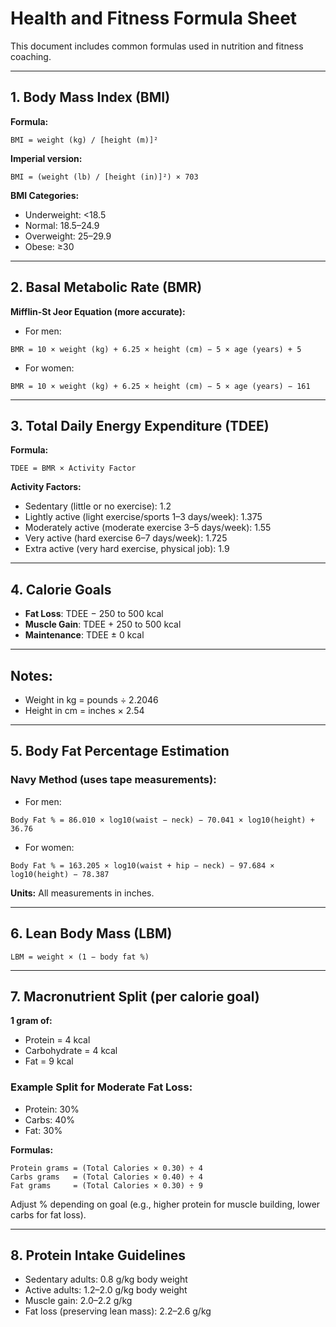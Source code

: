 # Health and Fitness Formula Sheet

This document includes common formulas used in nutrition and fitness coaching.

---

## 1. Body Mass Index (BMI)

**Formula:**

```
BMI = weight (kg) / [height (m)]²
```

**Imperial version:**

```
BMI = (weight (lb) / [height (in)]²) × 703
```

**BMI Categories:**
- Underweight: <18.5
- Normal: 18.5–24.9
- Overweight: 25–29.9
- Obese: ≥30

---

## 2. Basal Metabolic Rate (BMR)

**Mifflin-St Jeor Equation (more accurate):**

- For men:
```
BMR = 10 × weight (kg) + 6.25 × height (cm) − 5 × age (years) + 5
```
- For women:
```
BMR = 10 × weight (kg) + 6.25 × height (cm) − 5 × age (years) − 161
```

---

## 3. Total Daily Energy Expenditure (TDEE)

**Formula:**

```
TDEE = BMR × Activity Factor
```

**Activity Factors:**
- Sedentary (little or no exercise): 1.2  
- Lightly active (light exercise/sports 1–3 days/week): 1.375  
- Moderately active (moderate exercise 3–5 days/week): 1.55  
- Very active (hard exercise 6–7 days/week): 1.725  
- Extra active (very hard exercise, physical job): 1.9

---

## 4. Calorie Goals

- **Fat Loss**: TDEE − 250 to 500 kcal  
- **Muscle Gain**: TDEE + 250 to 500 kcal  
- **Maintenance**: TDEE ± 0 kcal

---

## Notes:
- Weight in kg = pounds ÷ 2.2046
- Height in cm = inches × 2.54


---

## 5. Body Fat Percentage Estimation

### Navy Method (uses tape measurements):

- For men:
```
Body Fat % = 86.010 × log10(waist − neck) − 70.041 × log10(height) + 36.76
```

- For women:
```
Body Fat % = 163.205 × log10(waist + hip − neck) − 97.684 × log10(height) − 78.387
```

**Units:** All measurements in inches.

---

## 6. Lean Body Mass (LBM)

```
LBM = weight × (1 − body fat %)
```

---

## 7. Macronutrient Split (per calorie goal)

**1 gram of:**
- Protein = 4 kcal
- Carbohydrate = 4 kcal
- Fat = 9 kcal

### Example Split for Moderate Fat Loss:
- Protein: 30%
- Carbs: 40%
- Fat: 30%

**Formulas:**
```
Protein grams = (Total Calories × 0.30) ÷ 4
Carbs grams   = (Total Calories × 0.40) ÷ 4
Fat grams     = (Total Calories × 0.30) ÷ 9
```

Adjust % depending on goal (e.g., higher protein for muscle building, lower carbs for fat loss).

---

## 8. Protein Intake Guidelines

- Sedentary adults: 0.8 g/kg body weight
- Active adults: 1.2–2.0 g/kg body weight
- Muscle gain: 2.0–2.2 g/kg
- Fat loss (preserving lean mass): 2.2–2.6 g/kg

